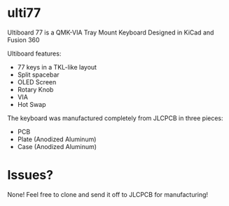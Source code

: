 # ulti77
Ultiboard 77 is a QMK-VIA Tray Mount Keyboard Designed in KiCad and Fusion 360 

Ultiboard features:
 - 77 keys in a TKL-like layout
 - Split spacebar
 - OLED Screen
 - Rotary Knob
 - VIA
 - Hot Swap

The keyboard was manufactured completely from JLCPCB in three pieces:
 - PCB
 - Plate (Anodized Aluminum)
 - Case (Anodized Aluminum)

# Issues?
None! Feel free to clone and send it off to JLCPCB for manufacturing!
